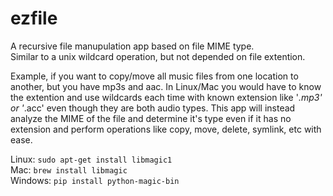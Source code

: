 # ezfile
 A recursive file manupulation app based on file MIME type.<br>
 Similar to a unix wildcard operation, but not depended on file extention.
 
 Example, if you want to copy/move all music files from one location to another, but you have mp3s and aac. In Linux/Mac you would have to know the extention and use wildcards each time with known extension like '*.mp3' or '*.acc' even though they are both audio types. This app will instead analyze the MIME of the file and determine it's type even if it has no extension and perform operations like copy, move, delete, symlink, etc with ease.

 Linux: `sudo apt-get install libmagic1`<br>
 Mac: `brew install libmagic`<br>
 Windows: `pip install python-magic-bin`
